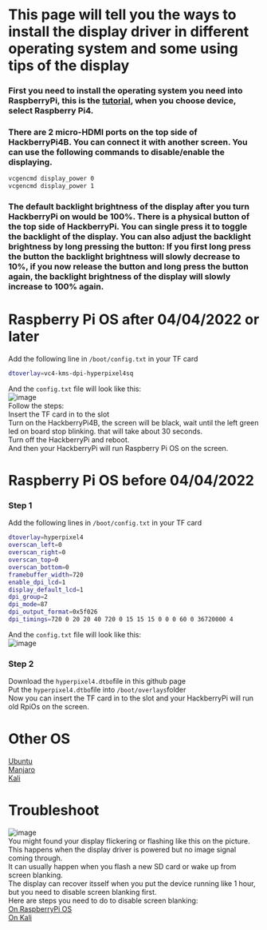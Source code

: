 # This page will tell you the ways to install the display driver in different operating system and some using tips of the display  
### First you need to install the operating system you need into RaspberryPi, this is the [tutorial](https://www.raspberrypi.com/documentation/computers/getting-started.html#installing-the-operating-system), when you choose device, select Raspberry Pi4.  
### There are 2 micro-HDMI ports on the top side of HackberryPi4B. You can connect it with another screen. You can use the following commands to disable/enable the displaying.

```sh
vcgencmd display_power 0
vcgencmd display_power 1
```
### The default backlight brightness of the display after you turn HackberryPi on would be 100%. There is a physical button of the top side of HackberryPi. You can single press it to toggle the backlight of the display. You can also adjust the backlight brightness by long pressing the button: If you first long press the button the backlight brightness will slowly decrease to 10%, if you now release the button and long press the button again, the backlight brightness of the display will slowly increase to 100% again.  
# Raspberry Pi OS after 04/04/2022 or later  

Add the following line in `/boot/config.txt` in your TF card  

```sh
dtoverlay=vc4-kms-dpi-hyperpixel4sq
``` 
And the `config.txt` file will look like this:  
![image](https://github.com/user-attachments/assets/33139e0d-2477-4732-8ff5-a3e2bce9d383)  
Follow the steps:  
Insert the TF card in to the slot  
Turn on the HackberryPi4B, the screen will be black, wait until the left green led on board stop blinking. that will take about 30 seconds.  
Turn off the HackberryPi and reboot.  
And then your HackberryPi will run Raspberry Pi OS on the screen.  

# Raspberry Pi OS before 04/04/2022   

### Step 1  
Add the following lines in `/boot/config.txt` in your TF card  

```sh
dtoverlay=hyperpixel4
overscan_left=0
overscan_right=0 
overscan_top=0
overscan_bottom=0
framebuffer_width=720
enable_dpi_lcd=1
display_default_lcd=1
dpi_group=2
dpi_mode=87
dpi_output_format=0x5f026
dpi_timings=720 0 20 20 40 720 0 15 15 15 0 0 0 60 0 36720000 4
```
And the `config.txt` file will look like this:  
![image](https://github.com/user-attachments/assets/eb698c68-0dce-4346-9013-562dcafa3381)

### Step 2  
Download the `hyperpixel4.dtbo`file in this github page   
Put the `hyperpixel4.dtbo`file into `/boot/overlays`folder  
Now you can insert the TF card in to the slot and your HackberryPi will run old RpiOs on the screen.  

# Other OS   
[Ubuntu](https://github.com/ZitaoTech/HackberryPi-4B/tree/main/Screen/Ubuntu)  
[Manjaro](https://github.com/ZitaoTech/HackberryPi-4B/tree/main/Screen/Manjaro)  
[Kali](https://github.com/ZitaoTech/HackberryPi-4B/tree/main/Screen/Kali%20Linux)  

# Troubleshoot  
![image](https://github.com/user-attachments/assets/72e6eebb-46fd-4443-887c-c18b7fc35222)  
You might found your display flickering or flashing like this on the picture. This happens when the display driver is powered but no image signal coming through.  
It can usually happen when you flash a new SD card or wake up from screen blanking.  
The display can recover itsself when you put the device running like 1 hour, but you need to disable screen blanking first.  
Here are steps you need to do to disable screen blanking:  
[On RaspberryPi OS](https://github.com/raspberrypi/documentation/blob/develop/documentation/asciidoc/computers/configuration/screensaver.adoc)  
[On Kali](https://superuser.com/questions/1185747/how-do-i-disable-the-screensaver-lock-in-kali-linux)  
